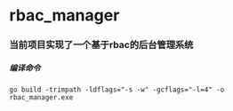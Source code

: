 # rbac_manager

### 当前项目实现了一个基于rbac的后台管理系统

##### 编译命令
```golang
go build -trimpath -ldflags="-s -w" -gcflags="-l=4" -o rbac_manager.exe